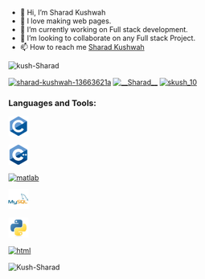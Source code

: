 - 👋 Hi, I’m Sharad Kushwah
- 👀 I love making web pages.
- 🌱 I’m currently working on Full stack development.
- 🤝 I’m looking to collaborate on any Full stack Project.
- 📫 How to reach me [Sharad Kushwah](mailto:sharadkushwah10@gmail.com?subject=[GitHub]%20Source%20Han%20Sans)



<p align="left"> <img src="https://komarev.com/ghpvc/?username=kush-Sharad&label=Profile%20views&color=0e75b6&style=flat" alt="kush-Sharad" /> </p>


<p align="left">
<a href="https://www.linkedin.com/in/sharad-kushwah-13663621a/" target="blank"><img align="center" src="https://raw.githubusercontent.com/rahuldkjain/github-profile-readme-generator/master/src/images/icons/Social/linked-in-alt.svg" alt="sharad-kushwah-13663621a" height="30" width="40" /></a><space><space>
<a href="https://codeforces.com/profile/__Sharad__" target="blank"><img align="center" src="https://raw.githubusercontent.com/rahuldkjain/github-profile-readme-generator/master/src/images/icons/Social/codeforces.svg" alt="__Sharad__" height="30" width="40" /></a><space><space>
<a href="https://codechef.com/users/skush_10" target="blank"><img align="center" src="https://avatars.githubusercontent.com/u/11960354?v=4" alt="skush_10" height="30" width="40" /></a>
</p>

<h3 align="left">Languages and Tools:</h3>
<p align="left"> <a href="https://www.cprogramming.com/" target="_blank" rel="noreferrer"> <img src="https://raw.githubusercontent.com/devicons/devicon/master/icons/c/c-original.svg" alt="c" width="40" height="40"/> </a> 
  
<a href="https://www.w3schools.com/cpp/" target="_blank" rel="noreferrer"> <img src="https://raw.githubusercontent.com/devicons/devicon/master/icons/cplusplus/cplusplus-original.svg" alt="cplusplus" width="40" height="40"/> </a>

<a href="https://www.mathworks.com/" target="_blank" rel="noreferrer"> <img src="https://upload.wikimedia.org/wikipedia/commons/2/21/Matlab_Logo.png" alt="matlab" width="40" height="40"/> </a> 

<a href="https://www.mysql.com/" target="_blank" rel="noreferrer"> <img src="https://raw.githubusercontent.com/devicons/devicon/master/icons/mysql/mysql-original-wordmark.svg" alt="mysql" width="40" height="40"/> </a>

<a href="https://www.python.org" target="_blank" rel="noreferrer"> <img src="https://raw.githubusercontent.com/devicons/devicon/master/icons/python/python-original.svg" alt="python" width="40" height="40"/> </a> 

<a href="https://www.html.org" target="_blank" rel="noreferrer"> <img src="[src/images/icons/FrontendDevelopment/html.svg](https://github.com/rahuldkjain/github-profile-readme-generator/blob/master/src/images/icons/FrontendDevelopment/html.svg)" alt="html" width="40" height="40"/> </a> 





</p>

<p><img align="center" src="https://github-readme-stats.vercel.app/api/top-langs?username=Kush-Sharad&show_icons=true&locale=en&layout=compact" alt="Kush-Sharad" /></p>
